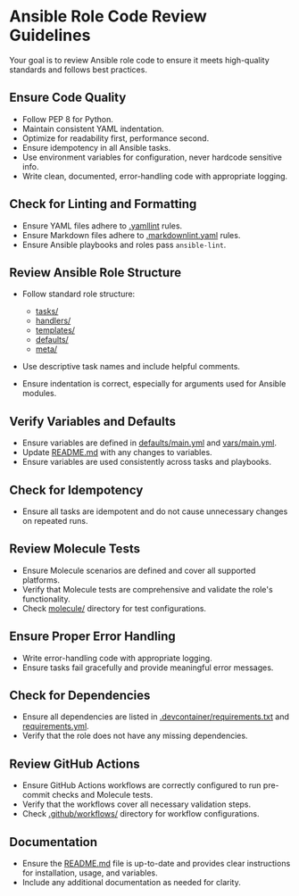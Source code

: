# Ansible Role Code Review Guidelines

Your goal is to review Ansible role code
to ensure it meets high-quality standards and follows best practices.

## Ensure Code Quality

- Follow PEP 8 for Python.
- Maintain consistent YAML indentation.
- Optimize for readability first, performance second.
- Ensure idempotency in all Ansible tasks.
- Use environment variables for configuration, never hardcode sensitive info.
- Write clean, documented, error-handling code with appropriate logging.

## Check for Linting and Formatting

- Ensure YAML files adhere to [.yamllint](../../.yamllint) rules.
- Ensure Markdown files adhere to [.markdownlint.yaml](../../.markdownlint.yaml) rules.
- Ensure Ansible playbooks and roles pass `ansible-lint`.

## Review Ansible Role Structure

- Follow standard role structure:

  - [tasks/](../../tasks/)
  - [handlers/](../../handlers/)
  - [templates/](../../templates/)
  - [defaults/](../../defaults/)
  - [meta/](../../meta/)

- Use descriptive task names and include helpful comments.
- Ensure indentation is correct, especially for arguments used for Ansible modules.

## Verify Variables and Defaults

- Ensure variables are defined in
  [defaults/main.yml](../../defaults/main.yml) and [vars/main.yml](../../vars/main.yml).
- Update [README.md](../../README.md) with any changes to variables.
- Ensure variables are used consistently across tasks and playbooks.

## Check for Idempotency

- Ensure all tasks are idempotent and do not cause unnecessary changes on repeated runs.

## Review Molecule Tests

- Ensure Molecule scenarios are defined and cover all supported platforms.
- Verify that Molecule tests are comprehensive and validate the role's functionality.
- Check [molecule/](../../molecule/) directory for test configurations.

## Ensure Proper Error Handling

- Write error-handling code with appropriate logging.
- Ensure tasks fail gracefully and provide meaningful error messages.

## Check for Dependencies

- Ensure all dependencies are listed in
  [.devcontainer/requirements.txt](../../.devcontainer/requirements.txt) and [requirements.yml](../../requirements.yml).
- Verify that the role does not have any missing dependencies.

## Review GitHub Actions

- Ensure GitHub Actions workflows are correctly configured to run pre-commit checks and Molecule tests.
- Verify that the workflows cover all necessary validation steps.
- Check [.github/workflows/](../) directory for workflow configurations.

## Documentation

- Ensure the [README.md](../../README.md) file is up-to-date
  and provides clear instructions for installation, usage, and variables.
- Include any additional documentation as needed for clarity.
